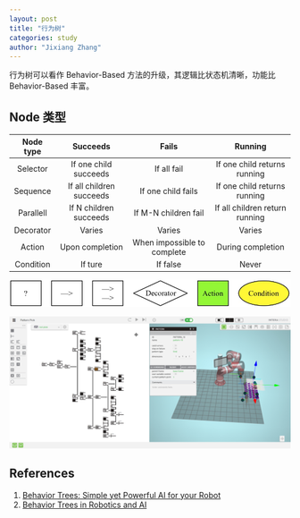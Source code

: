 ```yaml
---
layout: post
title: "行为树"
categories: study
author: "Jixiang Zhang"
---
```


行为树可以看作 Behavior-Based 方法的升级，其逻辑比状态机清晰，功能比 Behavior-Based 丰富。

## Node 类型

| Node type |         Succeeds         |            Fails            |            Running             |
| :-------: | :----------------------: | :-------------------------: | :----------------------------: |
| Selector  |  If one child succeeds   |         If all fail         |  If one child returns running  |
| Sequence  | If all children succeeds |     If one child fails      |  If one child returns running  |
| Parallell |  If N children succeeds  |    If M-N children fail     | If all children return running |
| Decorator |          Varies          |           Varies            |             Varies             |
|  Action   |     Upon completion      | When impossible to complete |       During completion        |
| Condition |         If ture          |          If false           |             Never              |

![](images/bt-types.jpg)

![](images/Intera.jpg)

## References

1. [Behavior Trees: Simple yet Powerful AI for your Robot](https://www.pirobot.org/blog/0030/)
2. [Behavior Trees in Robotics and AI]()
